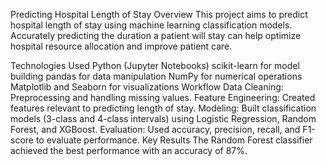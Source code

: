 Predicting Hospital Length of Stay
Overview
This project aims to predict hospital length of stay using machine learning classification models. Accurately predicting the duration a patient will stay can help optimize hospital resource allocation and improve patient care.

Technologies Used
Python (Jupyter Notebooks)
scikit-learn for model building
pandas for data manipulation
NumPy for numerical operations
Matplotlib and Seaborn for visualizations
Workflow
Data Cleaning: Preprocessing and handling missing values.
Feature Engineering: Created features relevant to predicting length of stay.
Modeling: Built classification models (3-class and 4-class intervals) using Logistic Regression, Random Forest, and XGBoost.
Evaluation: Used accuracy, precision, recall, and F1-score to evaluate performance.
Key Results
The Random Forest classifier achieved the best performance with an accuracy of 87%.
